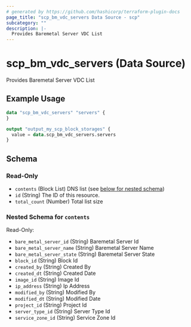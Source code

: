 ```yaml
---
# generated by https://github.com/hashicorp/terraform-plugin-docs
page_title: "scp_bm_vdc_servers Data Source - scp"
subcategory: ""
description: |-
  Provides Baremetal Server VDC List
---
```


# scp_bm_vdc_servers (Data Source)

Provides Baremetal Server VDC List

## Example Usage

```terraform
data "scp_bm_vdc_servers" "servers" {
}

output "output_my_scp_block_storages" {
  value = data.scp_bm_vdc_servers.servers
}
```

<!-- schema generated by tfplugindocs -->
## Schema

### Read-Only

- `contents` (Block List) DNS list (see [below for nested schema](#nestedblock--contents))
- `id` (String) The ID of this resource.
- `total_count` (Number) Total list size

<a id="nestedblock--contents"></a>
### Nested Schema for `contents`

Read-Only:

- `bare_metal_server_id` (String) Baremetal Server Id
- `bare_metal_server_name` (String) Baremetal Server Name
- `bare_metal_server_state` (String) Baremetal Server State
- `block_id` (String) Block Id
- `created_by` (String) Created By
- `created_dt` (String) Created Date
- `image_id` (String) Image Id
- `ip_address` (String) Ip Address
- `modified_by` (String) Modified By
- `modified_dt` (String) Modified Date
- `project_id` (String) Project Id
- `server_type_id` (String) Server Type Id
- `service_zone_id` (String) Service Zone Id


